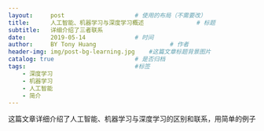 ```yaml
---
layout:     post                    # 使用的布局（不需要改）
title:      人工智能、机器学习与深度学习概述               # 标题 
subtitle:   详细介绍了三者联系
date:       2019-05-14              # 时间
author:     BY Tony Huang                     # 作者
header-img: img/post-bg-learning.jpg    #这篇文章标题背景图片
catalog: true                       # 是否归档
tags:                               #标签
    - 深度学习
    - 机器学习
    - 人工智能
    - 简介
---
```

这篇文章详细介绍了人工智能、机器学习与深度学习的区别和联系，用简单的例子
